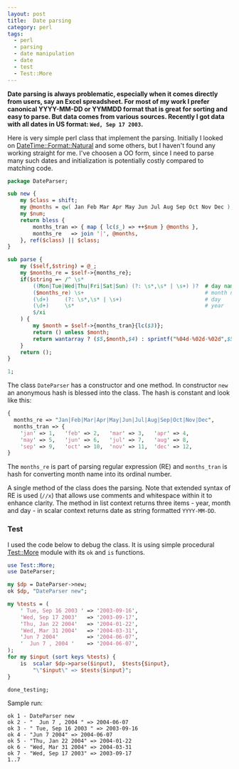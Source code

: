 ```yaml
---
layout: post
title:  Date parsing
category: perl
tags:
  - perl
  - parsing
  - date manipulation
  - date
  - test
  - Test::More
---
```

**Date parsing is always problematic, especially when it comes directly from users, say an Excel spreadsheet. For most of my work I prefer canonical YYYY-MM-DD or YYMMDD format that is great for sorting and easy to parse. But data comes from various sources.  Recently I got data with all dates in US format: `Wed, Sep 17 2003`.**

Here is very simple perl class that implement the parsing. Initially I looked
on [DateTime::Format::Natural][dfn] and some others, but I haven't found any 
working straight for me. I've choosen a OO form, since I need to parse many
such dates and initialization is potentially costly compared to matching code.

```perl
package DateParser;

sub new {
    my $class = shift;
    my @months = qw( Jan Feb Mar Apr May Jun Jul Aug Sep Oct Nov Dec );
    my $num;
    return bless {
        months_tran => { map { lc($_) => ++$num } @months },
        months_re   => join '|', @months,
    }, ref($class) || $class;
}

sub parse {
    my ($self,$string) = @_;
    my $months_re = $self->{months_re};
    if($string =~ /^ \s*
        ((Mon|Tue|Wed|Thu|Fri|Sat|Sun) (?: \s*,\s* | \s+) )?  # day name
        ($months_re) \s+                                      # month name
        (\d+)     (?: \s*,\s* | \s+)                          # day
        (\d+)     \s*                                         # year
        $/xi
    ) {
        my $month = $self->{months_tran}{lc($3)};
        return () unless $month;
        return wantarray ? ($5,$month,$4) : sprintf("%04d-%02d-%02d",$5,$month,$4);
    }
    return ();
}

1;
```

The class `DateParser` has a constructor and one method. In constructor `new`
an anonymous hash is blessed into the class. The hash is constant and look like this:

```perl
{
  months_re => "Jan|Feb|Mar|Apr|May|Jun|Jul|Aug|Sep|Oct|Nov|Dec",
  months_tran => {
    'jan' => 1,   'feb' => 2,   'mar' => 3,   'apr' => 4,   
    'may' => 5,   'jun' => 6,   'jul' => 7,   'aug' => 8,   
    'sep' => 9,   'oct' => 10,  'nov' => 11,  'dec' => 12,
}
```

The `months_re` is part of parsing regular expression (RE) and `months_tran` is
hash for converting month name into its ordinal number.

A single method of the class does the parsing. Note that extended syntax of RE
is used (`//x`) that allows use comments and whitespace within it to enhance
clarity. The method in list context returns three items - year, month and day - 
in scalar context returns date as string formatted `YYYY-MM-DD`. 

### Test

I used the code below to debug the class. It is using simple procedural
[Test::More][tm] module with its `ok` and `is` functions. 

```perl
use Test::More;
use DateParser;

my $dp = DateParser->new;
ok $dp, "DateParser new";

my %tests = (
    ' Tue, Sep 16 2003 ' => '2003-09-16',
    'Wed, Sep 17 2003'   => '2003-09-17',
    'Thu, Jan 22 2004'   => '2004-01-22',
    'Wed, Mar 31 2004'   => '2004-03-31',
    'Jun 7 2004'         => '2004-06-07',
    '  Jun 7 , 2004 '    => '2004-06-07',
);
for my $input (sort keys %tests) {
    is  scalar $dp->parse($input),  $tests{$input},
        "\"$input\" => $tests{$input}";
}

done_testing;
```

Sample run:

    ok 1 - DateParser new
    ok 2 - "  Jun 7 , 2004 " => 2004-06-07
    ok 3 - " Tue, Sep 16 2003 " => 2003-09-16
    ok 4 - "Jun 7 2004" => 2004-06-07
    ok 5 - "Thu, Jan 22 2004" => 2004-01-22
    ok 6 - "Wed, Mar 31 2004" => 2004-03-31
    ok 7 - "Wed, Sep 17 2003" => 2003-09-17
    1..7

[dfn]: http://search.cpan.org/perldoc?DateTime::Format::Natural
[tm]:  http://search.cpan.org/perldoc?Test::More
